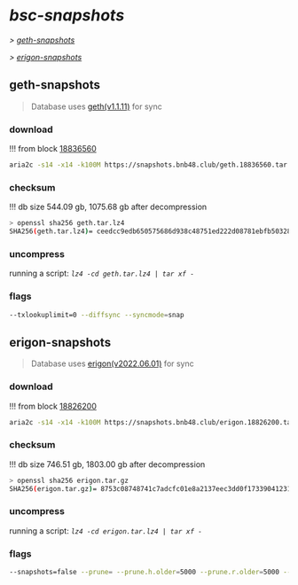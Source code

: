 # *bsc-snapshots*


*\> [geth-snapshots](#geth-snapshots)*

*\> [erigon-snapshots](#erigon-snapshots)*


## geth-snapshots


> Database uses [geth(v1.1.11)](https://github.com/bnb-chain/bsc/releases/tag/v1.1.11) for sync


### download

<!-- begin_geth -->

!!! from block [18836560](https://bscscan.com/block/18836560)
```bash
aria2c -s14 -x14 -k100M https://snapshots.bnb48.club/geth.18836560.tar.lz4 -o geth.tar.lz4
```


### checksum


!!! db size 544.09 gb, 1075.68 gb after decompression
```bash
> openssl sha256 geth.tar.lz4
SHA256(geth.tar.lz4)= ceedcc9edb650575686d938c48751ed222d08781ebfb50328a3b04a18673de4e
```

<!-- end_geth -->

### uncompress


running a script: _`lz4 -cd geth.tar.lz4 | tar xf -`_


### flags


```bash
--txlookuplimit=0 --diffsync --syncmode=snap
```


## erigon-snapshots


> Database uses [erigon(v2022.06.01)](https://github.com/ledgerwatch/erigon/releases/tag/v2022.06.01) for sync


### download

<!-- begin_erigon -->

!!! from block [18826200](https://bscscan.com/block/18826200)
```bash
aria2c -s14 -x14 -k100M https://snapshots.bnb48.club/erigon.18826200.tar.gz -o erigon.tar.gz
```


### checksum


!!! db size 746.51 gb, 1803.00 gb after decompression
```bash
> openssl sha256 erigon.tar.gz
SHA256(erigon.tar.gz)= 8753c08748741c7adcfc01e8a2137eec3dd0f17339041231f523d8bbac6e0d7b
```

<!-- end_erigon -->

### uncompress


running a script: _`lz4 -cd erigon.tar.lz4 | tar xf -`_


### flags


```bash
--snapshots=false --prune= --prune.h.older=5000 --prune.r.older=5000 --prune.t.older=5000 --prune.c.older=5000
```
